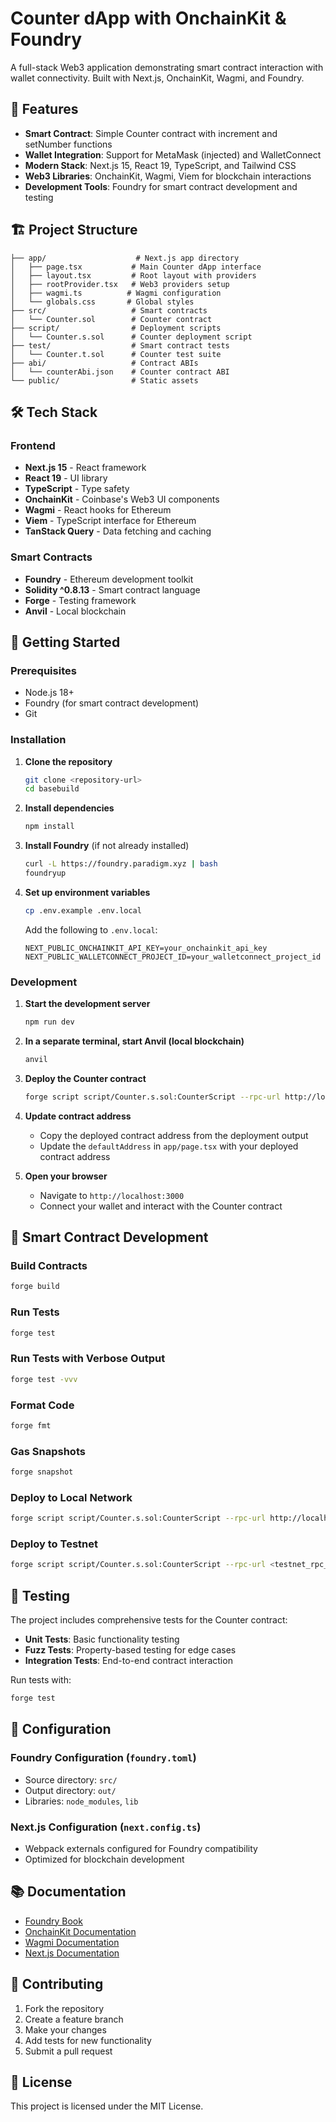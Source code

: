 # Counter dApp with OnchainKit & Foundry

A full-stack Web3 application demonstrating smart contract interaction with wallet connectivity. Built with Next.js, OnchainKit, Wagmi, and Foundry.

## 🚀 Features

- **Smart Contract**: Simple Counter contract with increment and setNumber functions
- **Wallet Integration**: Support for MetaMask (injected) and WalletConnect
- **Modern Stack**: Next.js 15, React 19, TypeScript, and Tailwind CSS
- **Web3 Libraries**: OnchainKit, Wagmi, Viem for blockchain interactions
- **Development Tools**: Foundry for smart contract development and testing

## 🏗️ Project Structure

```
├── app/                    # Next.js app directory
│   ├── page.tsx           # Main Counter dApp interface
│   ├── layout.tsx         # Root layout with providers
│   ├── rootProvider.tsx   # Web3 providers setup
│   ├── wagmi.ts          # Wagmi configuration
│   └── globals.css       # Global styles
├── src/                   # Smart contracts
│   └── Counter.sol        # Counter contract
├── script/                # Deployment scripts
│   └── Counter.s.sol      # Counter deployment script
├── test/                  # Smart contract tests
│   └── Counter.t.sol      # Counter test suite
├── abi/                   # Contract ABIs
│   └── counterAbi.json    # Counter contract ABI
└── public/                # Static assets
```

## 🛠️ Tech Stack

### Frontend

- **Next.js 15** - React framework
- **React 19** - UI library
- **TypeScript** - Type safety
- **OnchainKit** - Coinbase's Web3 UI components
- **Wagmi** - React hooks for Ethereum
- **Viem** - TypeScript interface for Ethereum
- **TanStack Query** - Data fetching and caching

### Smart Contracts

- **Foundry** - Ethereum development toolkit
- **Solidity ^0.8.13** - Smart contract language
- **Forge** - Testing framework
- **Anvil** - Local blockchain

## 🚀 Getting Started

### Prerequisites

- Node.js 18+
- Foundry (for smart contract development)
- Git

### Installation

1. **Clone the repository**

   ```bash
   git clone <repository-url>
   cd basebuild
   ```

2. **Install dependencies**

   ```bash
   npm install
   ```

3. **Install Foundry** (if not already installed)

   ```bash
   curl -L https://foundry.paradigm.xyz | bash
   foundryup
   ```

4. **Set up environment variables**

   ```bash
   cp .env.example .env.local
   ```

   Add the following to `.env.local`:

   ```env
   NEXT_PUBLIC_ONCHAINKIT_API_KEY=your_onchainkit_api_key
   NEXT_PUBLIC_WALLETCONNECT_PROJECT_ID=your_walletconnect_project_id
   ```

### Development

1. **Start the development server**

   ```bash
   npm run dev
   ```

2. **In a separate terminal, start Anvil (local blockchain)**

   ```bash
   anvil
   ```

3. **Deploy the Counter contract**

   ```bash
   forge script script/Counter.s.sol:CounterScript --rpc-url http://localhost:8545 --private-key 0xac0974bec39a17e36ba4a6b4d238ff944bacb478cbed5efcae784d7bf4f2ff80 --broadcast
   ```

4. **Update contract address**

   - Copy the deployed contract address from the deployment output
   - Update the `defaultAddress` in `app/page.tsx` with your deployed contract address

5. **Open your browser**
   - Navigate to `http://localhost:3000`
   - Connect your wallet and interact with the Counter contract

## 📝 Smart Contract Development

### Build Contracts

```bash
forge build
```

### Run Tests

```bash
forge test
```

### Run Tests with Verbose Output

```bash
forge test -vvv
```

### Format Code

```bash
forge fmt
```

### Gas Snapshots

```bash
forge snapshot
```

### Deploy to Local Network

```bash
forge script script/Counter.s.sol:CounterScript --rpc-url http://localhost:8545 --private-key <your_private_key> --broadcast
```

### Deploy to Testnet

```bash
forge script script/Counter.s.sol:CounterScript --rpc-url <testnet_rpc_url> --private-key <your_private_key> --broadcast --verify
```

## 🧪 Testing

The project includes comprehensive tests for the Counter contract:

- **Unit Tests**: Basic functionality testing
- **Fuzz Tests**: Property-based testing for edge cases
- **Integration Tests**: End-to-end contract interaction

Run tests with:

```bash
forge test
```

## 🔧 Configuration

### Foundry Configuration (`foundry.toml`)

- Source directory: `src/`
- Output directory: `out/`
- Libraries: `node_modules`, `lib`

### Next.js Configuration (`next.config.ts`)

- Webpack externals configured for Foundry compatibility
- Optimized for blockchain development

## 📚 Documentation

- [Foundry Book](https://book.getfoundry.sh/)
- [OnchainKit Documentation](https://docs.onchainkit.xyz/)
- [Wagmi Documentation](https://wagmi.sh/)
- [Next.js Documentation](https://nextjs.org/docs)

## 🤝 Contributing

1. Fork the repository
2. Create a feature branch
3. Make your changes
4. Add tests for new functionality
5. Submit a pull request

## 📄 License

This project is licensed under the MIT License.
